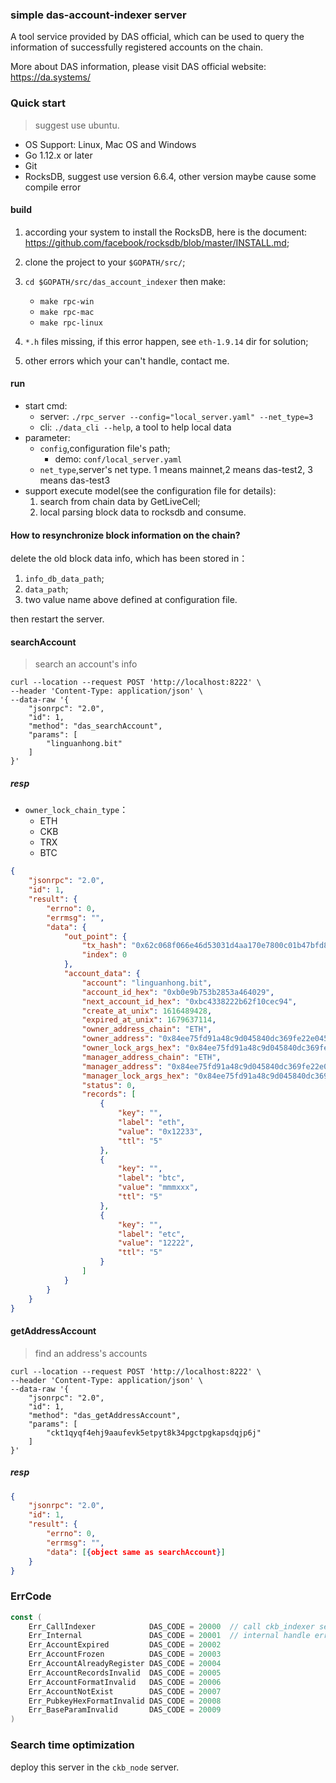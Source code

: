### simple das-account-indexer server

A tool service provided by DAS official, which can be used to query the information of successfully registered accounts on the chain.

More about DAS information, please visit DAS official website: <a target="_blank" href="https://da.systems/">https://da.systems/ </a>

### Quick start

> suggest use ubuntu.

* OS Support: Linux, Mac OS and Windows
* Go 1.12.x or later
* Git
* RocksDB, suggest use version 6.6.4, other version maybe cause some compile error

#### build

1. according your system to install the RocksDB, here is the document: https://github.com/facebook/rocksdb/blob/master/INSTALL.md;

2. clone the project to your `$GOPATH/src/`; 

3. `cd $GOPATH/src/das_account_indexer` then make:
    * `make rpc-win`
    * `make rpc-mac`
    * `make rpc-linux`
4. `*.h` files missing, if this error happen, see `eth-1.9.14` dir for solution;
5. other errors which your can't handle, contact me.

#### run
* start cmd:
    * server: `./rpc_server --config="local_server.yaml" --net_type=3`
    * cli: `./data_cli --help`, a tool to help local data
* parameter:
    * `config`,configuration file's path;
        * demo: `conf/local_server.yaml`
    * `net_type`,server's net type. 1 means mainnet,2 means das-test2, 3 means das-test3
* support execute model(see the configuration file for details):
    1. search from chain data by GetLiveCell;
    2. local parsing block data to rocksdb and consume.
       
#### How to resynchronize block information on the chain?

delete the old block data info, which has been stored in：
1. `info_db_data_path`;
2. `data_path`;
3. two value name above defined at configuration file.

then restart the server.

#### searchAccount

> search an account's info

```curl
curl --location --request POST 'http://localhost:8222' \
--header 'Content-Type: application/json' \
--data-raw '{
    "jsonrpc": "2.0",
    "id": 1,
    "method": "das_searchAccount",
    "params": [
        "linguanhong.bit"
    ]
}'
```

##### resp

* `owner_lock_chain_type`：
    * ETH
    * CKB
    * TRX
    * BTC

```json
{
    "jsonrpc": "2.0",
    "id": 1,
    "result": {
        "errno": 0,
        "errmsg": "",
        "data": {
            "out_point": {
                "tx_hash": "0x62c068f066e46d53031d4aa170e7800c01b47bfd8b7f79d9d8095a2cecc23b15",
                "index": 0
            },
            "account_data": {
                "account": "linguanhong.bit",
                "account_id_hex": "0xb0e9b753b2853a464029",
                "next_account_id_hex": "0xbc4338222b62f10cec94",
                "create_at_unix": 1616489428,
                "expired_at_unix": 1679637114,
                "owner_address_chain": "ETH",
                "owner_address": "0x84ee75fd91a48c9d045840dc369fe22e045ff50a",
                "owner_lock_args_hex": "0x84ee75fd91a48c9d045840dc369fe22e045ff50a",
                "manager_address_chain": "ETH",
                "manager_address": "0x84ee75fd91a48c9d045840dc369fe22e045ff50a",
                "manager_lock_args_hex": "0x84ee75fd91a48c9d045840dc369fe22e045ff50a",
                "status": 0,
                "records": [
                    {
                        "key": "",
                        "label": "eth",
                        "value": "0x12233",
                        "ttl": "5"
                    },
                    {
                        "key": "",
                        "label": "btc",
                        "value": "mmmxxx",
                        "ttl": "5"
                    },
                    {
                        "key": "",
                        "label": "etc",
                        "value": "12222",
                        "ttl": "5"
                    }
                ]
            }
        }
    }
}
```

#### getAddressAccount

> find an address's accounts

```curl
curl --location --request POST 'http://localhost:8222' \
--header 'Content-Type: application/json' \
--data-raw '{
    "jsonrpc": "2.0",
    "id": 1,
    "method": "das_getAddressAccount",
    "params": [
        "ckt1qyqf4ehj9aaufevk5etpyt8k34pgctpgkapsdqjp6j"
    ]
}'
```

##### resp

```json
{
    "jsonrpc": "2.0",
    "id": 1,
    "result": {
        "errno": 0,
        "errmsg": "",
        "data": [{object same as searchAccount}]
    }
}
```

### ErrCode

```go
const (
	Err_CallIndexer            DAS_CODE = 20000  // call ckb_indexer server error
	Err_Internal               DAS_CODE = 20001  // internal handle error
	Err_AccountExpired         DAS_CODE = 20002  
	Err_AccountFrozen          DAS_CODE = 20003
	Err_AccountAlreadyRegister DAS_CODE = 20004
	Err_AccountRecordsInvalid  DAS_CODE = 20005
	Err_AccountFormatInvalid   DAS_CODE = 20006
	Err_AccountNotExist        DAS_CODE = 20007
	Err_PubkeyHexFormatInvalid DAS_CODE = 20008
	Err_BaseParamInvalid       DAS_CODE = 20009
)
```

### Search time optimization

deploy this server in the `ckb_node` server.    
